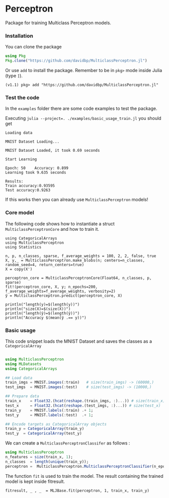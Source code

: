 # Perceptron

Package for training Multiclass Perceptron models.

### Installation

You can clone the package

```julia
using Pkg
Pkg.clone("https://github.com/davidbp/MulticlassPerceptron.jl") 
```

Or use `add` to install the package. Remember to be in `pkg>` mode inside Julia (type `]`).

```
(v1.1) pkg> add "https://github.com/davidbp/MulticlassPerceptron.jl"
```



### Test the code

In the `examples` folder there are some code examples to test the package.

Executing `julia --project=. ./examples/basic_usage_train.jl` you should get

```
Loading data

MNIST Dataset Loading...

MNIST Dataset Loaded, it took 0.69 seconds

Start Learning

Epoch: 50 	 Accuracy: 0.899
Learning took 9.635 seconds

Results:
Train accuracy:0.93595
Test accuracy:0.9263
```

If this works then you can already use `MulticlassPerceptron` models!

### Core model

The following code shows how to instantiate a struct `MulticlassPerceptronCore` and how to train it.

```
using CategoricalArrays
using MulticlassPerceptron
using Statistics

n, p, n_classes, sparse, f_average_weights = 100, 2, 2, false, true
X, y,_ = MulticlassPerceptron.make_blobs(n; centers=n_classes, random_seed=4, return_centers=true)
X = copy(X')

perceptron_core = MulticlassPerceptronCore(Float64, n_classes, p, sparse)
fit!(perceptron_core, X, y; n_epochs=200, f_average_weights=f_average_weights, verbosity=2)
ŷ = MulticlassPerceptron.predict(perceptron_core, X)

println("length(y)=$(length(y))")
println("size(X)=$(size(X))")
println("length(ŷ)=$(length(ŷ))")
println("Accuracy $(mean(ŷ .== y))")
```



### Basic usage 

This code snippet loads the MNIST Dataset and saves the classes as a `CategoricalArray`

```julia

using MulticlassPerceptron
using MLDatasets
using CategoricalArrays

## Load data
train_imgs = MNIST.images(:train)   # size(train_imgs) -> (60000,)
test_imgs  = MNIST.images(:test)    # size(test_imgs) -> (10000,)

## Prepare data
train_x    = Float32.(hcat(reshape.(train_imgs, :)...)) # size(train_x) -> (784, 60000)
test_x     = Float32.(hcat(reshape.(test_imgs, :)...)) # size(test_x)   -> (784, 60000)
train_y    = MNIST.labels(:train) .+ 1;
test_y     = MNIST.labels(:test)  .+ 1;

## Encode targets as CategoricalArray objects
train_y = CategoricalArray(train_y)
test_y  = CategoricalArray(test_y)


```

We can create a `MulticlassPerceptronClassifer` as follows :

```julia
using MulticlassPerceptron
n_features = size(train_x, 1);
n_classes  = length(unique(train_y));
perceptron =  MulticlassPerceptron.MulticlassPerceptronClassifier(n_epochs=50; f_average_weights=true)
```

The function `fit` is used to train the model. The result containing the trained model is kept inside fitresult.

```
fitresult, _ , _  = MLJBase.fit(perceptron, 1, train_x, train_y) 
```

